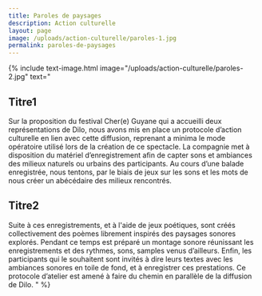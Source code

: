 ```yaml
---
title: Paroles de paysages
description: Action culturelle
layout: page
image: /uploads/action-culturelle/paroles-1.jpg
permalink: paroles-de-paysages
---
```



{% include text-image.html 
image="/uploads/action-culturelle/paroles-2.jpg"
text="

## Titre1

Sur la proposition du festival Cher(e) Guyane qui a accueilli deux représentations de Dilo, nous avons mis
en place un protocole d’action culturelle en lien avec cette diffusion, reprenant a minima le mode
opératoire utilisé lors de la création de ce spectacle. La compagnie met à disposition du
matériel d’enregistrement afin de capter sons et ambiances des milieux naturels ou urbains des
participants. Au cours d’une balade enregistrée, nous tentons, par le biais de jeux sur les sons
et les mots de nous créer un abécédaire des milieux rencontrés.

## Titre2

Suite à ces enregistrements, et à l'aide de jeux poétiques, sont créés collectivement des poèmes librement
inspirés des paysages sonores explorés. Pendant ce temps est préparé un montage sonore réunissant les
enregistrements et des rythmes, sons, samples venus d’ailleurs. Enfin, les participants qui le souhaitent
sont invités à dire leurs textes avec les ambiances sonores en toile de fond,
et à enregistrer ces prestations. Ce protocole d’atelier est amené à faire du chemin en parallèle de la
diffusion de Dilo.
"
%}
